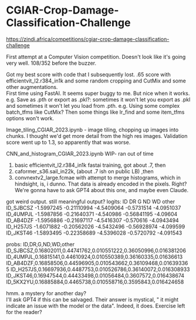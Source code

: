 # CGIAR-Crop-Damage-Classification-Challenge
https://zindi.africa/competitions/cgiar-crop-damage-classification-challenge

First attempt at a Computer Vision competition.  Doesn't look like it's going very well.  108/352 before the buzzer.  

Got my best score with code that I subsequently lost.  .65 score with efficientvit_l2.r384_in1k and some random cropping and CutMix and some other augmentations.  
First time using FastAI.  It seems super buggy to me.  But nice when it works.  
e.g. Save as .pth or export as .pkl?: sometimes it won't let you export as .pkl and sometimes it won't let you load from .pth.
e.g. Using some complex batch_tfms like CutMix? Then some things like lr_find and some item_tfms options won't work.



Image_tiling_CGIAR_2023.ipynb - image tiling, chopping up images into chunks. I thought we'd get more detail from the high res images.  Validation score went up to 1.3, so apparently that was worse.

CNN_and_histogram_CGIAR_2023.ipynb WIP- ran out of time  
1. basic efficientvit_l2.r384_in1k fastai training, got about .7, then
2. caformer_s36.sail_in22k, (about .7 ish on public LB) ,then
3. convnextv2_large.fcmae with attempt to merge histograms, which in hindsight, is, i dunno. That data is already encoded in the pixels.  Right?   We're gonna have to ask GPT4 about this one, and maybe even Claude.

got weird output.  still meaningful output?
logits:
ID	DR	G	ND	WD	other
ID_SJBCSZ	-1.5997245	-0.21110994	-4.5409064	-0.5731514	-4.0951037
ID_4UMPJL	-1.5987856	-0.21640371	-4.540986	-0.56841195	-4.09604
ID_AB4DZF	-1.5956886	-0.21697117	-4.5416307	-0.570616	-4.0943494
ID_H257JS	-1.6071882	-0.20562026	-4.5432496	-0.56928974	-4.099599
ID_JKST46	-1.5893495	-0.22358689	-4.5396028	-0.5720792	-4.091543

probs:
ID,DR,G,ND,WD,other
ID_SJBCSZ,0.16802011,0.44741762,0.010551222,0.36050996,0.016381206
ID_4UMPJL,0.16815141,0.44610924,0.010550389,0.36160335,0.01636613
ID_AB4DZF,0.16858506,0.44596905,0.010543662,0.36109468,0.016393365
ID_H257JS,0.16697936,0.4487753,0.010526786,0.36140072,0.016308933
ID_JKST46,0.16947544,0.44433498,0.01056484,0.3607572,0.016438674
ID_5KX2YU,0.16885884,0.4465738,0.010558716,0.3595843,0.016424658

hmm.  a mystery for another day?  
I'll ask GPT4 if this can be salvaged.  Their answer is mystical, " it might indicate an issue with the model or the data".  Indeed, it does.  Exercise left for the reader?
